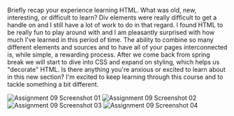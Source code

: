 Briefly recap your experience learning HTML. What was old, new, interesting, or difficult to learn?
Div elements were really difficult to get a handle on and I still have a lot of work to do in that regard. I found HTML to be really fun to play around with and I am pleasantly surprised with how
much I've learned in this period of time. The ability to combine so many different elements and sources and to have all of your pages interconnected is, while simple, a rewarding process.
After we come back from spring break we will start to dive into CSS and expand on styling, which helps us "decorate" HTML. Is there anything you're anxious or excited to learn about in this new section?
I'm excited to keep learning through this course and to tackle something a bit different.

  ![Assignment 09 Screenshot 01](./img/assign9screen1.png)
  ![Assignment 09 Screenshot 02](./img/assign9screen2.png)
  ![Assignment 09 Screenshot 03](./img/assign9screen3.png)
  ![Assignment 09 Screenshot 04](./img/assign9screen4.png)
